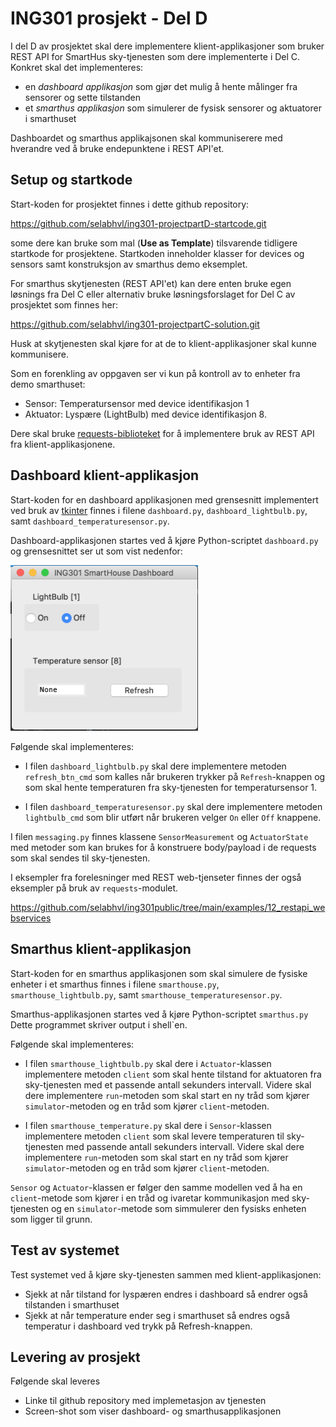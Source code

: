 # ING301 prosjekt - Del D

I del D av prosjektet skal dere implementere klient-applikasjoner som bruker REST API for SmartHus sky-tjenesten som dere implementerte i Del C. Konkret skal det implementeres:

- en *dashboard applikasjon* som gjør det mulig å hente målinger fra sensorer og sette tilstanden
- et *smarthus applikasjon* som simulerer de fysisk sensorer og aktuatorer i smarthuset

Dashboardet og smarthus applikajsonen skal kommuniserere med hverandre ved å bruke endepunktene i REST API'et.

## Setup og startkode

Start-koden for prosjektet finnes i dette github repository: 

https://github.com/selabhvl/ing301-projectpartD-startcode.git

some dere kan bruke som mal (**Use as Template**) tilsvarende tidligere startkode for prosjektene. Startkoden inneholder klasser for devices og sensors samt konstruksjon av smarthus demo eksemplet. 

For smarthus skytjenesten (REST API'et) kan dere enten bruke egen løsnings fra Del C eller alternativ bruke løsningsforslaget for Del C av prosjektet som finnes her:

https://github.com/selabhvl/ing301-projectpartC-solution.git

Husk at skytjenesten skal kjøre for at de to klient-applikasjoner skal kunne kommunisere.

Som en forenkling av oppgaven ser vi kun på kontroll av to enheter fra demo smarthuset:

- Sensor: Temperatursensor med device identifikasjon 1
- Aktuator: Lyspære (LightBulb) med device identifikasjon 8.

Dere skal bruke [requests-biblioteket](https://requests.readthedocs.io/en/latest/) for å implementere bruk av REST API fra klient-applikasjonene.

## Dashboard klient-applikasjon
 
Start-koden for en dashboard applikasjonen med grensesnitt implementert ved bruk av [tkinter](https://docs.python.org/3/library/tkinter.html) finnes i filene `dashboard.py`, `dashboard_lightbulb.py`, samt `dashboard_temperaturesensor.py`. 

Dashboard-applikasjonen startes ved å kjøre Python-scriptet `dashboard.py` og grensesnittet ser ut som vist nedenfor:

<img src="assets/dashboard.png" alt= “” width="300">

Følgende skal implementeres:

- I filen `dashboard_lightbulb.py` skal dere implementere metoden `refresh_btn_cmd` som kalles når brukeren trykker på `Refresh`-knappen og som skal hente temperaturen fra sky-tjenesten for temperatursensor 1.

- I filen `dashboard_temperaturesensor.py` skal dere implementere metoden `lightbulb_cmd` som blir utført når brukeren velger `On` eller `Off` knappene.

I filen `messaging.py` finnes klassene `SensorMeasurement` og `ActuatorState` med metoder som kan brukes for å konstruere body/payload i de requests som skal sendes til sky-tjenesten. 

I eksempler fra forelesninger med REST web-tjenseter finnes der også eksempler på bruk av `requests`-modulet.

https://github.com/selabhvl/ing301public/tree/main/examples/12_restapi_webservices

## Smarthus klient-applikasjon

Start-koden for en smarthus applikasjonen som skal simulere de fysiske enheter i et smarthus finnes i filene `smarthouse.py`, `smarthouse_lightbulb.py`, samt `smarthouse_temperaturesensor.py`. 

Smarthus-applikasjonen startes ved å kjøre Python-scriptet `smarthus.py` Dette programmet skriver output i shell`en.

Følgende skal implementeres:

- I filen `smarthouse_lightbulb.py` skal dere i `Actuator`-klassen implementere metoden `client` som skal hente tilstand for aktuatoren fra sky-tjenesten med et passende antall sekunders intervall. Videre skal dere implementere `run`-metoden som skal start en ny tråd som kjører `simulator`-metoden og en tråd som kjører `client`-metoden.

- I filen `smarthouse_temperature.py` skal dere i `Sensor`-klassen implementere metoden `client` som skal levere temperaturen til sky-tjenesten med passende antall sekunders intervall. Videre skal dere implementere `run`-metoden som skal start en ny tråd som kjører `simulator`-metoden og en tråd som kjører `client`-metoden.

`Sensor` og `Actuator`-klassen er følger den samme modellen ved å ha en `client`-metode som kjører i en tråd og ivaretar kommunikasjon med sky-tjenesten og en `simulator`-metode som simmulerer den fysisks enheten som ligger til grunn.

## Test av systemet

Test systemet ved å kjøre sky-tjenesten sammen med klient-applikasjonen:

- Sjekk at når tilstand for lyspæren endres i dashboard så endrer også tilstanden i smarthuset
- Sjekk at når temperature ender seg i smarthuset så endres også temperatur i dashboard ved trykk på Refresh-knappen.

## Levering av prosjekt

Følgende skal leveres

- Linke til github repository med implemetasjon av tjenesten
- Screen-shot som viser dashboard- og smarthusapplikasjonen
